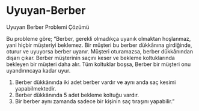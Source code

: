 # Uyuyan-Berber
Uyuyan Berber Problemi Çözümü

Bu probleme göre;
“Berber, gerekli olmadıkça uyanık olmaktan hoşlanmaz, yani hiçbir müşteriyi
beklemez. Bir müşteri bu berber dükkânına girdiğinde, oturur ve uyuyorsa berber
uyanır. Müşteri oturamazsa, berber dükkânından dışarı çıkar. Berber müşterinin
saçını keser ve bekleme koltuklarında bekleyen bir müşteri daha alır. Tüm koltuklar
boşsa, Berber bir müşteri onu uyandırıncaya kadar uyur.
1. Berber dükkânında iki adet berber vardır ve aynı anda saç kesimi yapabilmektedir.
2. Berber dükkânında 5 adet bekleme koltuğu vardır.
3. Bir berber aynı zamanda sadece bir kişinin saç tıraşını yapabilir.”
